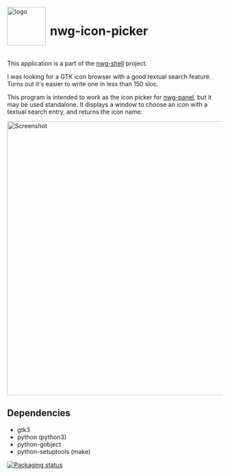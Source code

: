 <img src="https://github.com/nwg-piotr/nwg-icon-picker/assets/20579136/c6d045d4-f671-4aaf-a1ff-4cadab79b62c" width="90" style="margin-right:10px" align=left alt="logo">
<H1>nwg-icon-picker</H1><br>

This application is a part of the [nwg-shell](https://nwg-piotr.github.io/nwg-shell) project.

I was looking for a GTK icon browser with a good textual search feature. Turns out it's easier to write one in less than 150 sloc.

This program is intended to work as the icon picker for [nwg-panel](https://github.com/nwg-piotr/nwg-panel), but it may be used standalone.
It displays a window to choose an icon with a textual search entry, and returns the icon name.

<img src="https://github.com/nwg-piotr/nwg-icon-picker/assets/20579136/0fae642c-0c78-4a67-b42f-949a30de5710" width=640 alt="Screenshot"><br>

## Dependencies

- gtk3
- python (python3)
- python-gobject
- python-setuptools (make)

[![Packaging status](https://repology.org/badge/vertical-allrepos/nwg-icon-picker.svg)](https://repology.org/project/nwg-icon-picker/versions)
